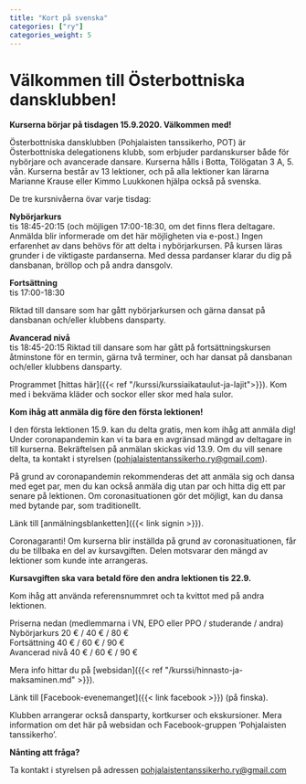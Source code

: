 ```yaml
---
title: "Kort på svenska"
categories: ["ry"]
categories_weight: 5
---
```


# Välkommen till Österbottniska dansklubben!

**Kurserna börjar på tisdagen 15.9.2020. Välkommen med!**

Österbottniska dansklubben (Pohjalaisten tanssikerho, POT) är Österbottniska delegationens klubb, som erbjuder pardanskurser både för nybörjare och avancerade dansare. Kurserna hålls i Botta, Tölögatan 3 A, 5. vån. Kurserna består av 13 lektioner, och på alla lektioner kan lärarna Marianne Krause eller Kimmo Luukkonen hjälpa också på svenska.

De tre kursnivåerna övar varje tisdag:

**Nybörjarkurs**\
tis 18:45-20:15 (och möjligen 17:00-18:30, om det finns flera deltagare. Anmälda blir informerade om det här möjligheten via e-post.)
Ingen erfarenhet av dans behövs för att delta i nybörjarkursen. På kursen läras grunder i de viktigaste pardanserna. Med dessa pardanser klarar du dig på dansbanan, bröllop och på andra dansgolv. 

**Fortsättning**\
tis 17:00-18:30

Riktad till dansare som har gått nybörjarkursen och gärna dansat på dansbanan och/eller klubbens dansparty. 

**Avancerad nivå**\
tis 18:45-20:15
Riktad till dansare som har gått på fortsättningskursen åtminstone för en termin, gärna två terminer, och har dansat på dansbanan och/eller klubbens dansparty.

Programmet [hittas här]({{< ref "/kurssi/kurssiaikataulut-ja-lajit">}}). Kom med i bekväma kläder och sockor eller skor med hala sulor. 

**Kom ihåg att anmäla dig före den första lektionen!**

I den första lektionen 15.9. kan du delta gratis, men kom ihåg att anmäla dig! Under coronapandemin kan vi ta bara en avgränsad mängd av deltagare in till kurserna. Bekräftelsen på anmälan skickas vid 13.9. Om du vill senare delta, ta kontakt i styrelsen (pohjalaistentanssikerho.ry@gmail.com).

På grund av coronapandemin rekommenderas det att anmäla sig och dansa med eget par, men du kan också anmäla dig utan par och hitta dig ett par senare på lektionen. Om coronasituationen gör det möjligt, kan du dansa med bytande par, som traditionellt.

Länk till [anmälningsblanketten]({{< link signin >}}).

Coronagaranti! Om kurserna blir inställda på grund av coronasituationen, får du be tillbaka en del av kursavgiften. Delen motsvarar den mängd av lektioner som kunde inte arrangeras.

**Kursavgiften ska vara betald före den andra lektionen tis 22.9.**

Kom ihåg att använda referensnummret och ta kvittot med på andra lektionen. 

Priserna nedan (medlemmarna i VN, EPO eller PPO / studerande / andra)  
Nybörjarkurs 20 € / 40 € / 80 €\
Fortsättning 40 € / 60 € / 90 €\
Avancerad nivå 40 € / 60 € / 90 €

Mera info hittar du på [websidan]({{< ref "/kurssi/hinnasto-ja-maksaminen.md" >}}).

Länk till [Facebook-evenemanget]({{< link facebook >}}) (på finska).

Klubben arrangerar också dansparty, kortkurser och ekskursioner. Mera information om det här på websidan och Facebook-gruppen ‘Pohjalaisten tanssikerho’.

**Nånting att fråga?**

Ta kontakt i styrelsen på adressen pohjalaistentanssikerho.ry@gmail.com

